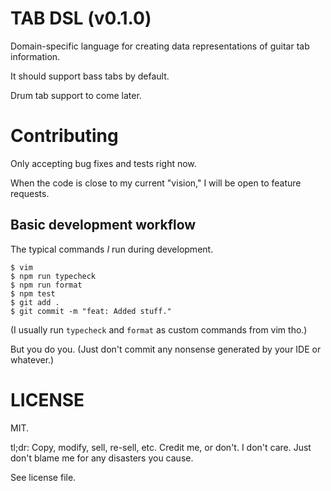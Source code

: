 # TAB DSL (v0.1.0)

Domain-specific language for creating data representations of guitar tab information.

It should support bass tabs by default.

Drum tab support to come later.

# Contributing

Only accepting bug fixes and tests right now.

When the code is close to my current "vision," I will be open to feature requests.

## Basic development workflow

The typical commands _I_ run during development.

```
$ vim
$ npm run typecheck
$ npm run format
$ npm test
$ git add .
$ git commit -m "feat: Added stuff."
```

(I usually run `typecheck` and `format` as custom commands from vim tho.)

But you do you. (Just don't commit any nonsense generated by your IDE or whatever.)

# LICENSE

MIT.

tl;dr: Copy, modify, sell, re-sell, etc. Credit me, or don't. I don't care. Just don't blame me for any disasters you cause.

See license file.
